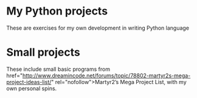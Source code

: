 # My Python projects
These are exercises for my own development in writing Python language

# Small projects
These include small basic programs from <a> href="http://www.dreamincode.net/forums/topic/78802-martyr2s-mega-project-ideas-list/" rel="nofollow">Martyr2’s Mega Project List</a>, with my own personal spins.
